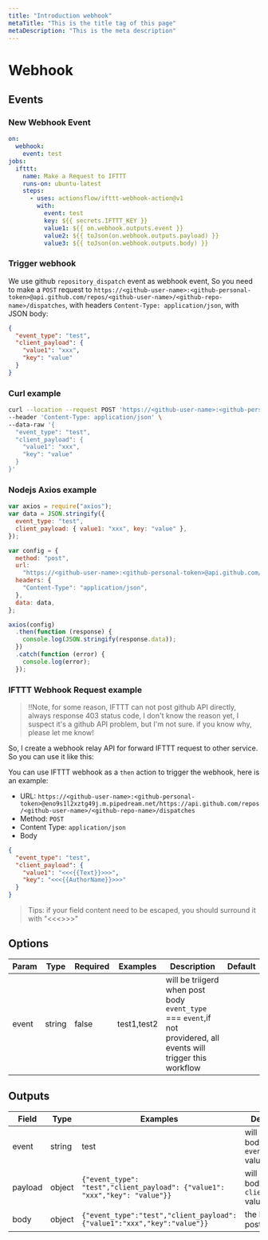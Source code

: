 ```yaml
---
title: "Introduction webhook"
metaTitle: "This is the title tag of this page"
metaDescription: "This is the meta description"
---
```


# Webhook

## Events

### New Webhook Event

```yaml
on:
  webhook:
    event: test
jobs:
  ifttt:
    name: Make a Request to IFTTT
    runs-on: ubuntu-latest
    steps:
      - uses: actionsflow/ifttt-webhook-action@v1
        with:
          event: test
          key: ${{ secrets.IFTTT_KEY }}
          value1: ${{ on.webhook.outputs.event }}
          value2: ${{ toJson(on.webhook.outputs.payload) }}
          value3: ${{ toJson(on.webhook.outputs.body) }}
```

### Trigger webhook

We use github `repository_dispatch` event as webhook event, So you need to make a `POST` request to `https://<github-user-name>:<github-personal-token>@api.github.com/repos/<github-user-name>/<github-repo-name>/dispatches`, with headers `Content-Type: application/json`, with JSON body:

```json
{
  "event_type": "test",
  "client_payload": {
    "value1": "xxx",
    "key": "value"
  }
}
```

### Curl example

```bash
curl --location --request POST 'https://<github-user-name>:<github-personal-token>@api.github.com/repos/<github-user-name>/<github-repo-name>/dispatches' \
--header 'Content-Type: application/json' \
--data-raw '{
  "event_type": "test",
  "client_payload": {
    "value1": "xxx",
    "key": "value"
  }
}'
```

### Nodejs Axios example

```javascript
var axios = require("axios");
var data = JSON.stringify({
  event_type: "test",
  client_payload: { value1: "xxx", key: "value" },
});

var config = {
  method: "post",
  url:
    "https://<github-user-name>:<github-personal-token>@api.github.com/repos/<github-user-name>/<github-repo-name>/dispatches",
  headers: {
    "Content-Type": "application/json",
  },
  data: data,
};

axios(config)
  .then(function (response) {
    console.log(JSON.stringify(response.data));
  })
  .catch(function (error) {
    console.log(error);
  });
```

### IFTTT Webhook Request example

> !!Note, for some reason, IFTTT can not post github API directly, always response 403 status code, I don't know the reason yet, I suspect it's a github API problem, but I'm not sure. if you know why, please let me know!

So, I create a webhook relay API for forward IFTTT request to other service. So you can use it like this:

You can use IFTTT webhook as a `then` action to trigger the webhook, here is an example:

- URL: `https://<github-user-name>:<github-personal-token>@eno9s1l2xztg49j.m.pipedream.net/https://api.github.com/repos/<github-user-name>/<github-repo-name>/dispatches`
- Method: `POST`
- Content Type: `application/json`
- Body

```json
{
  "event_type": "test",
  "client_payload": {
    "value1": "<<<{{Text}}>>>",
    "key": "<<<{{AuthorName}}>>>"
  }
}
```

> Tips: if your field content need to be escaped, you should surround it with "<<<>>>"

## Options

| Param | Type   | Required | Examples    | Description                                                                                                       | Default |
| ----- | ------ | -------- | ----------- | ----------------------------------------------------------------------------------------------------------------- | ------- |
| event | string | false    | test1,test2 | will be triigerd when post body `event_type` === `event`,if not providered, all events will trigger this workflow |         |

## Outputs

| Field   | Type   | Examples                                                                    | Description                              |     |
| ------- | ------ | --------------------------------------------------------------------------- | ---------------------------------------- | --- |
| event   | string | test                                                                        | will be post body `event_type` value     |
| payload | object | `{"event_type": "test","client_payload": {"value1": "xxx","key": "value"}}` | will be post body `client_payload` value |
| body    | object | `{"event_type":"test","client_payload":{"value1":"xxx","key":"value"}}`     | the body you posted                      |
